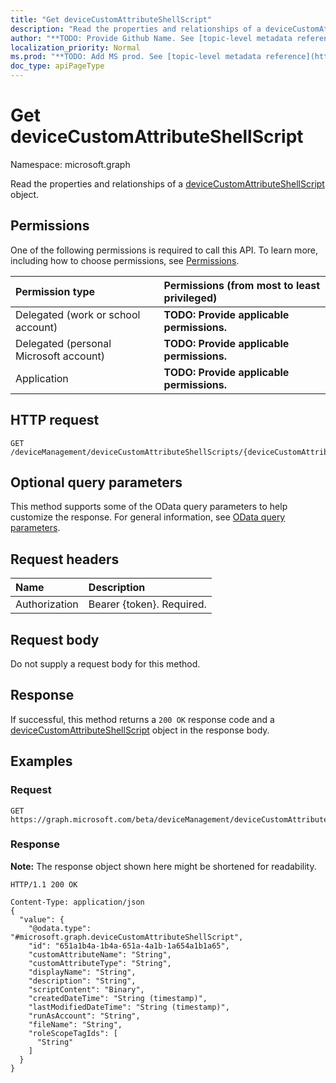 ```yaml
---
title: "Get deviceCustomAttributeShellScript"
description: "Read the properties and relationships of a deviceCustomAttributeShellScript object."
author: "**TODO: Provide Github Name. See [topic-level metadata reference](https://msgo.azurewebsites.net/add/document/guidelines/metadata.html#topic-level-metadata)**"
localization_priority: Normal
ms.prod: "**TODO: Add MS prod. See [topic-level metadata reference](https://msgo.azurewebsites.net/add/document/guidelines/metadata.html#topic-level-metadata)**"
doc_type: apiPageType
---
```


# Get deviceCustomAttributeShellScript
Namespace: microsoft.graph

Read the properties and relationships of a [deviceCustomAttributeShellScript](../resources/intune-devicecustomattributeshellscript.md) object.

## Permissions
One of the following permissions is required to call this API. To learn more, including how to choose permissions, see [Permissions](/graph/permissions-reference).

|Permission type|Permissions (from most to least privileged)|
|:---|:---|
|Delegated (work or school account)|**TODO: Provide applicable permissions.**|
|Delegated (personal Microsoft account)|**TODO: Provide applicable permissions.**|
|Application|**TODO: Provide applicable permissions.**|

## HTTP request

<!-- {
  "blockType": "ignored"
}
-->
``` http
GET /deviceManagement/deviceCustomAttributeShellScripts/{deviceCustomAttributeShellScriptId}
```

## Optional query parameters
This method supports some of the OData query parameters to help customize the response. For general information, see [OData query parameters](/graph/query-parameters).

## Request headers
|Name|Description|
|:---|:---|
|Authorization|Bearer {token}. Required.|

## Request body
Do not supply a request body for this method.

## Response

If successful, this method returns a `200 OK` response code and a [deviceCustomAttributeShellScript](../resources/intune-devicecustomattributeshellscript.md) object in the response body.

## Examples

### Request
<!-- {
  "blockType": "request",
  "name": "get_devicecustomattributeshellscript"
}
-->
``` http
GET https://graph.microsoft.com/beta/deviceManagement/deviceCustomAttributeShellScripts/{deviceCustomAttributeShellScriptId}
```


### Response
**Note:** The response object shown here might be shortened for readability.
<!-- {
  "blockType": "response",
  "truncated": true,
  "@odata.type": "microsoft.graph.deviceCustomAttributeShellScript"
}
-->
``` http
HTTP/1.1 200 OK

Content-Type: application/json
{
  "value": {
    "@odata.type": "#microsoft.graph.deviceCustomAttributeShellScript",
    "id": "651a1b4a-1b4a-651a-4a1b-1a654a1b1a65",
    "customAttributeName": "String",
    "customAttributeType": "String",
    "displayName": "String",
    "description": "String",
    "scriptContent": "Binary",
    "createdDateTime": "String (timestamp)",
    "lastModifiedDateTime": "String (timestamp)",
    "runAsAccount": "String",
    "fileName": "String",
    "roleScopeTagIds": [
      "String"
    ]
  }
}
```

